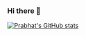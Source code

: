 ### Hi there 👋

[![Prabhat's GitHub stats](https://github-readme-stats.vercel.app/api?username=Prabhat0602-source)](https://github.com/anuraghazra/github-readme-stats)

